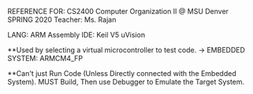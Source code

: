 REFERENCE FOR: CS2400 Computer Organization II                @ MSU Denver SPRING 2020   Teacher: Ms. Rajan

LANG: ARM Assembly         IDE: Keil V5 uVision

**Used by selecting a virtual microcontroller to test code.   ->   EMBEDDED SYSTEM: ARMCM4_FP

**Can't just Run Code (Unless Directly connected with the Embedded System). MUST Build, Then use Debugger to Emulate the Target System.
